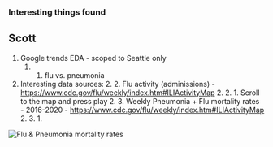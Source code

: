 ### Interesting things found

## Scott
1. Google trends EDA - scoped to Seattle only
    1. 1. flu vs. pneumonia
2. Interesting data sources:
    2. 2. Flu activity (adminissions) - https://www.cdc.gov/flu/weekly/index.htm#ILIActivityMap
        2. 2. 1. Scroll to the map and press play
    2. 3. Weekly Pneumonia + Flu mortality rates - 2016-2020 - https://www.cdc.gov/flu/weekly/index.htm#ILIActivityMap
        2. 3. 1. 

![Flu & Pneumonia mortality rates](https://www.cdc.gov/flu/weekly/weeklyarchives2019-2020/images/NCHS13_small.gif)